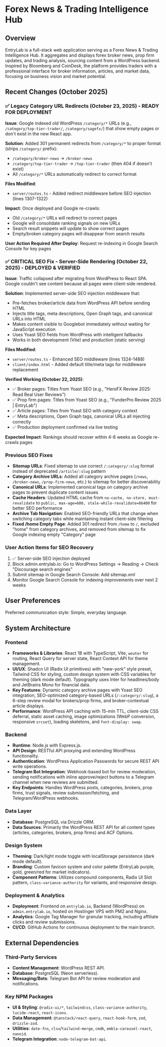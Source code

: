 # Forex News & Trading Intelligence Hub

## Overview
EntryLab is a full-stack web application serving as a Forex News & Trading Intelligence Hub. It aggregates and displays forex broker news, prop firm updates, and trading analysis, sourcing content from a WordPress backend. Inspired by Bloomberg and CoinDesk, the platform provides traders with a professional interface for broker information, articles, and market data, focusing on business vision and market potential.

## Recent Changes (October 2025)

### ✅ Legacy Category URL Redirects (October 23, 2025) - READY FOR DEPLOYMENT
**Issue**: Google indexed old WordPress `/category/*` URLs (e.g., `/category/top-tier-trader/`, `/category/sagefx/`) that show empty pages or don't exist in the new React app.

**Solution**: Added 301 permanent redirects from `/category/*` to proper format (strips `/category/` prefix):
- `/category/broker-news` → `/broker-news`
- `/category/top-tier-trader` → `/top-tier-trader` (then 404 if doesn't exist)
- All `/category/*` URLs automatically redirect to correct format

**Files Modified**: 
- `server/routes.ts` - Added redirect middleware before SEO injection (lines 1307-1322)

**Impact**: Once deployed and Google re-crawls:
- Old `/category/*` URLs will redirect to correct pages
- Google will consolidate ranking signals on new URLs
- Search result snippets will update to show correct pages
- Empty/broken category pages will disappear from search results

**User Action Required After Deploy**: Request re-indexing in Google Search Console for key pages

### ✅ CRITICAL SEO Fix - Server-Side Rendering (October 22, 2025) - DEPLOYED & VERIFIED
**Issue**: Traffic collapsed after migrating from WordPress to React SPA. Google couldn't see content because all pages were client-side rendered.

**Solution**: Implemented server-side SEO injection middleware that:
- Pre-fetches broker/article data from WordPress API before sending HTML
- Injects title tags, meta descriptions, Open Graph tags, and canonical URLs into HTML
- Makes content visible to Googlebot immediately without waiting for JavaScript execution
- Uses Yoast SEO fields from WordPress with intelligent fallbacks
- Works in both development (Vite) and production (static serving)

**Files Modified**: 
- `server/routes.ts` - Enhanced SEO middleware (lines 1324-1488)
- `client/index.html` - Added default title/meta tags for middleware replacement

**Verified Working (October 22, 2025)**:
- ✅ Broker pages: Titles from Yoast SEO (e.g., "HeroFX Review 2025: Read Real User Reviews")
- ✅ Prop firm pages: Titles from Yoast SEO (e.g., "FunderPro Review 2025 | EntryLab")
- ✅ Article pages: Titles from Yoast SEO with category context
- ✅ Meta descriptions, Open Graph tags, canonical URLs all injecting correctly
- ✅ Production deployment confirmed via live testing

**Expected Impact**: Rankings should recover within 4-8 weeks as Google re-crawls pages

### Previous SEO Fixes
- **Sitemap URLs**: Fixed sitemap to use correct `/:category/:slug` format instead of deprecated `/article/:slug` pattern
- **Category Archive URLs**: Added all category archive pages (`/news`, `/broker-news`, `/prop-firm-news`, etc.) to sitemap for better discoverability
- **Canonical URLs**: Implemented canonical tags on category archive pages to prevent duplicate content issues
- **Cache Headers**: Updated HTML cache from `no-cache, no-store, must-revalidate` to `public, max-age=600, stale-while-revalidate=86400` for better SEO performance
- **Archive Tab Navigation**: Enabled SEO-friendly URLs that change when switching category tabs while maintaining instant client-side filtering
- **Fixed /home Empty Page**: Added 301 redirect from `/home` to `/`, excluded "home" from category archives, and removed from sitemap to fix Google indexing empty "Category" page

### User Action Items for SEO Recovery
1. ✅ Server-side SEO injection deployed
2. Block admin.entrylab.io: Go to WordPress Settings → Reading → Check "Discourage search engines"
3. Submit sitemap in Google Search Console: Add sitemap.xml
4. Monitor Google Search Console for indexing improvements over next 2 weeks

## User Preferences
Preferred communication style: Simple, everyday language.

## System Architecture

### Frontend
-   **Frameworks & Libraries**: React 18 with TypeScript, Vite, `wouter` for routing, React Query for server state, React Context API for theme management.
-   **UI/UX**: Shadcn UI (Radix UI primitives) with "new-york" style preset, Tailwind CSS for styling, custom design system with CSS variables for theming (dark mode default). Typography uses Inter for headlines/body and JetBrains Mono for financial data.
-   **Key Features**: Dynamic category archive pages with Yoast SEO integration, SEO-optimized category-based URLs (`/:category/:slug`), a 6-step review modal for brokers/prop firms, and broker-contextual article displays.
-   **Performance**: WordPress API caching with 15-min TTL, client-side CSS deferral, static asset caching, image optimizations (WebP conversion, responsive `srcset`), loading skeletons, and `font-display: swap`.

### Backend
-   **Runtime**: Node.js with Express.js.
-   **API Design**: RESTful API proxying and extending WordPress functionality.
-   **Authentication**: WordPress Application Passwords for secure REST API write operations.
-   **Telegram Bot Integration**: Webhook-based bot for review moderation, sending notifications with inline approve/reject buttons to a Telegram channel when new reviews are submitted.
-   **Key Endpoints**: Handles WordPress posts, categories, brokers, prop firms, trust signals, review submission/fetching, and Telegram/WordPress webhooks.

### Data Layer
-   **Database**: PostgreSQL via Drizzle ORM.
-   **Data Sources**: Primarily the WordPress REST API for all content types (articles, categories, brokers, prop firms) and ACF Options.

### Design System
-   **Theming**: Dark/light mode toggle with localStorage persistence (dark mode default).
-   **Branding**: Custom favicon system and color palette (EntryLab purple, gold, green/red for market indicators).
-   **Component Patterns**: Utilizes compound components, Radix UI Slot pattern, `class-variance-authority` for variants, and responsive design.

### Deployment & Analytics
-   **Deployment**: Frontend on `entrylab.io`, Backend (WordPress) on `admin.entrylab.io`, hosted on Hostinger VPS with PM2 and Nginx.
-   **Analytics**: Google Tag Manager for granular tracking, including affiliate clicks and review submissions.
-   **CI/CD**: GitHub Actions for continuous deployment to the main branch.

## External Dependencies

### Third-Party Services
-   **Content Management**: WordPress REST API.
-   **Database**: PostgreSQL (Neon serverless).
-   **Messaging/Bots**: Telegram Bot API for review moderation and notifications.

### Key NPM Packages
-   **UI & Styling**: `@radix-ui/*`, `tailwindcss`, `class-variance-authority`, `lucide-react`, `react-icons`.
-   **Data Management**: `@tanstack/react-query`, `react-hook-form`, `zod`, `drizzle-zod`.
-   **Utilities**: `date-fns`, `clsx`/`tailwind-merge`, `cmdk`, `embla-carousel-react`, `nanoid`.
-   **Telegram Integration**: `node-telegram-bot-api`.